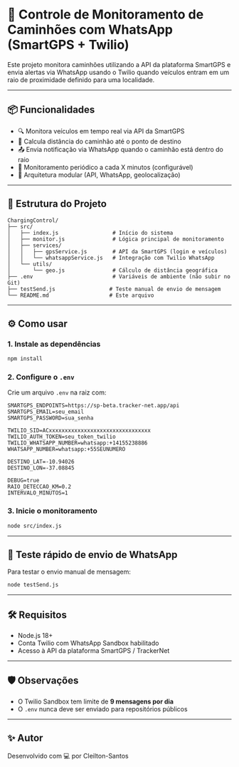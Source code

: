 # 🚛 Controle de Monitoramento de Caminhões com WhatsApp (SmartGPS + Twilio)

Este projeto monitora caminhões utilizando a API da plataforma SmartGPS e envia alertas via WhatsApp usando o Twilio quando veículos entram em um raio de proximidade definido para uma localidade.

---

## 📦 Funcionalidades

- 🔍 Monitora veículos em tempo real via API da SmartGPS
- 📍 Calcula distância do caminhão até o ponto de destino
- 📤 Envia notificação via WhatsApp quando o caminhão está dentro do raio
- 🔁 Monitoramento periódico a cada X minutos (configurável)
- 🔧 Arquitetura modular (API, WhatsApp, geolocalização)

---

## 📁 Estrutura do Projeto

```
ChargingControl/
├── src/
│   ├── index.js                 # Início do sistema
│   ├── monitor.js               # Lógica principal de monitoramento
│   ├── services/
│   │   ├── gpsService.js        # API da SmartGPS (login e veículos)
│   │   └── whatsappService.js   # Integração com Twilio WhatsApp
│   └── utils/
│       └── geo.js               # Cálculo de distância geográfica
├── .env                         # Variáveis de ambiente (não subir no Git)
├── testSend.js                 # Teste manual de envio de mensagem
└── README.md                   # Este arquivo
```

---

## ⚙️ Como usar

### 1. Instale as dependências

```bash
npm install
```

### 2. Configure o `.env`

Crie um arquivo `.env` na raiz com:

```env
SMARTGPS_ENDPOINTS=https://sp-beta.tracker-net.app/api
SMARTGPS_EMAIL=seu_email
SMARTGPS_PASSWORD=sua_senha

TWILIO_SID=ACxxxxxxxxxxxxxxxxxxxxxxxxxxxxxxxx
TWILIO_AUTH_TOKEN=seu_token_twilio
TWILIO_WHATSAPP_NUMBER=whatsapp:+14155238886
WHATSAPP_NUMBER=whatsapp:+55SEUNUMERO

DESTINO_LAT=-10.94026
DESTINO_LON=-37.08845

DEBUG=true
RAIO_DETECCAO_KM=0.2
INTERVALO_MINUTOS=1
```

### 3. Inicie o monitoramento

```bash
node src/index.js
```

---

## 🧪 Teste rápido de envio de WhatsApp

Para testar o envio manual de mensagem:

```bash
node testSend.js
```

---

## 🛠️ Requisitos

- Node.js 18+
- Conta Twilio com WhatsApp Sandbox habilitado
- Acesso à API da plataforma SmartGPS / TrackerNet

---

## 🛡️ Observações

- O Twilio Sandbox tem limite de **9 mensagens por dia**
- O `.env` nunca deve ser enviado para repositórios públicos

---

## ✨ Autor

Desenvolvido com 💻 por Cleilton-Santos

